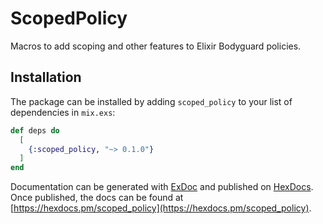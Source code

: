 # ScopedPolicy

Macros to add scoping and other features to Elixir Bodyguard policies.
## Installation

The package can be installed by adding `scoped_policy` to your list of dependencies in `mix.exs`:

```elixir
def deps do
  [
    {:scoped_policy, "~> 0.1.0"}
  ]
end
```

Documentation can be generated with [ExDoc](https://github.com/elixir-lang/ex_doc)
and published on [HexDocs](https://hexdocs.pm). Once published, the docs can
be found at [https://hexdocs.pm/scoped_policy](https://hexdocs.pm/scoped_policy).

